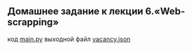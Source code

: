 ## Домашнее задание к лекции 6.«Web-scrapping»

код [main.py](https://github.com/NadezhdaLimanova/web-scraping/blob/master/main.py)
выходной файл [vacancy.json](https://github.com/NadezhdaLimanova/web-scraping/blob/master/vacancy.json)
